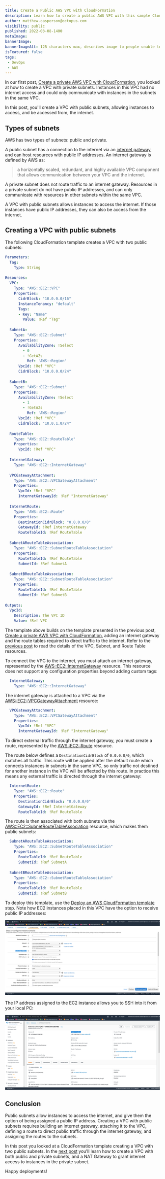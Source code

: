 ```yaml
---
title: Create a Public AWS VPC with CloudFormation
description: Learn how to create a public AWS VPC with this sample CloudFormation template
author: matthew.casperson@octopus.com
visibility: public
published: 2022-03-08-1400
metaImage: 
bannerImage: 
bannerImageAlt: 125 characters max, describes image to people unable to see it.
isFeatured: false 
tags:
 - DevOps
 - AWS
---
```


In our first post, [Create a private AWS VPC with CloudFormation](https://octopus.com/blog/aws-vpc-private), you looked at how to create a VPC with private subnets. Instances in this VPC had no internet access and could only communicate with instances in the subnets in the same VPC.

In this post, you'll create a VPC with public subnets, allowing instances to access, and be accessed from, the internet.

## Types of subnets

AWS has two types of subnets: public and private.

A public subnet has a connection to the internet via an [internet gateway](https://docs.aws.amazon.com/vpc/latest/userguide/VPC_Internet_Gateway.html), and can host resources with public IP addresses. An internet gateway is defined by AWS as:

> a horizontally scaled, redundant, and highly available VPC component that allows communication between your VPC and the internet. 

A private subnet does not route traffic to an internet gateway. Resources in a private subnet do not have public IP addresses, and can only communicate with resources in other subnets within the same VPC.

A VPC with public subnets allows instances to access the internet. If those instances have public IP addresses, they can also be access from the internet.

## Creating a VPC with public subnets

The following CloudFormation template creates a VPC with two public subnets:

```yaml
Parameters:
  Tag:
    Type: String
    
Resources: 
  VPC:
    Type: "AWS::EC2::VPC"
    Properties:
      CidrBlock: "10.0.0.0/16"
      InstanceTenancy: "default"
      Tags:
      - Key: "Name"
        Value: !Ref "Tag"    
        
  SubnetA:
    Type: "AWS::EC2::Subnet"
    Properties:
      AvailabilityZone: !Select 
        - 0
        - !GetAZs 
          Ref: 'AWS::Region'
      VpcId: !Ref "VPC"
      CidrBlock: "10.0.0.0/24"

  SubnetB:
    Type: "AWS::EC2::Subnet"
    Properties:
      AvailabilityZone: !Select 
        - 1
        - !GetAZs 
          Ref: 'AWS::Region'
      VpcId: !Ref "VPC"
      CidrBlock: "10.0.1.0/24"
      
  RouteTable:
    Type: "AWS::EC2::RouteTable"
    Properties:
      VpcId: !Ref "VPC"

  InternetGateway:
    Type: "AWS::EC2::InternetGateway"
    
  VPCGatewayAttachment:
    Type: "AWS::EC2::VPCGatewayAttachment"
    Properties:
      VpcId: !Ref "VPC"
      InternetGatewayId: !Ref "InternetGateway"
      
  InternetRoute:
    Type: "AWS::EC2::Route"
    Properties:
      DestinationCidrBlock: "0.0.0.0/0"
      GatewayId: !Ref InternetGateway
      RouteTableId: !Ref RouteTable
      
  SubnetARouteTableAssociation:
    Type: "AWS::EC2::SubnetRouteTableAssociation"
    Properties:
      RouteTableId: !Ref RouteTable
      SubnetId: !Ref SubnetA
      
  SubnetBRouteTableAssociation:
    Type: "AWS::EC2::SubnetRouteTableAssociation"
    Properties:
      RouteTableId: !Ref RouteTable
      SubnetId: !Ref SubnetB
      
Outputs:
  VpcId:
    Description: The VPC ID
    Value: !Ref VPC
```

The template above builds on the template presented in the previous post, [Create a private AWS VPC with CloudFormation](https://octopus.com/blog/aws-vpc-private), adding an internet gateway and the route tables required to direct traffic to the internet. Refer to the [previous post](https://octopus.com/blog/aws-vpc-private) to read the details of the VPC, Subnet, and Route Table resources.

To connect the VPC to the internet, you must attach an internet gateway, represented by the [AWS::EC2::InternetGateway](https://docs.aws.amazon.com/AWSCloudFormation/latest/UserGuide/aws-resource-ec2-internetgateway.html) resource. This resource does not support any configuration properties beyond adding custom tags:

```yaml
  InternetGateway:
    Type: "AWS::EC2::InternetGateway"
```

The internet gateway is attached to a VPC via the [AWS::EC2::VPCGatewayAttachment](https://docs.aws.amazon.com/AWSCloudFormation/latest/UserGuide/aws-resource-ec2-vpc-gateway-attachment.html) resource:

```yaml
  VPCGatewayAttachment:
    Type: "AWS::EC2::VPCGatewayAttachment"
    Properties:
      VpcId: !Ref "VPC"
      InternetGatewayId: !Ref "InternetGateway"
```

To direct external traffic through the internet gateway, you must create a route, represented by the [AWS::EC2::Route](https://docs.aws.amazon.com/AWSCloudFormation/latest/UserGuide/aws-resource-ec2-route.html) resource.

The route below defines a `DestinationCidrBlock` of `0.0.0.0/0`, which matches all traffic. This route will be applied after the default route which connects instances in subnets in the same VPC, so only traffic not destined for another instance in the VPC will be affected by this route. In practice this means any external traffic is directed through the internet gateway:

```yaml
  InternetRoute:
    Type: "AWS::EC2::Route"
    Properties:
      DestinationCidrBlock: "0.0.0.0/0"
      GatewayId: !Ref InternetGateway
      RouteTableId: !Ref RouteTable
```

The route is then associated with both subnets via the [AWS::EC2::SubnetRouteTableAssociation](https://docs.aws.amazon.com/AWSCloudFormation/latest/UserGuide/aws-resource-ec2-subnet-route-table-assoc.html) resource, which makes them public subnets:

```yaml
  SubnetARouteTableAssociation:
    Type: "AWS::EC2::SubnetRouteTableAssociation"
    Properties:
      RouteTableId: !Ref RouteTable
      SubnetId: !Ref SubnetA
      
  SubnetBRouteTableAssociation:
    Type: "AWS::EC2::SubnetRouteTableAssociation"
    Properties:
      RouteTableId: !Ref RouteTable
      SubnetId: !Ref SubnetB
```

To deploy this template, use the [Deploy an AWS CloudFormation template](https://octopus.com/docs/deployments/aws/cloudformation) step. Note how EC2 instances placed in this VPC have the option to receive public IP addresses:

![Auto-assign Public IP option](public-ip.png)

The IP address assigned to the EC2 instance allows you to SSH into it from your local PC:

![EC2 public IP](ec2-public-ip.png)

## Conclusion

Public subnets allow instances to access the internet, and give them the option of being assigned a public IP address. Creating a VPC with public subnets requires building an internet gateway, attaching it to the VPC, defining a route to direct public traffic through the internet gateway, and assigning the routes to the subnets.

In this post you looked at a CloudFormation template creating a VPC with two public subnets. In the [next post](https://octopus.com/blog/aws-vpc-public-private/index.md) you'll learn how to create a VPC with both public and private subnets, and a NAT Gateway to grant internet access to instances in the private subnet.

Happy deployments!